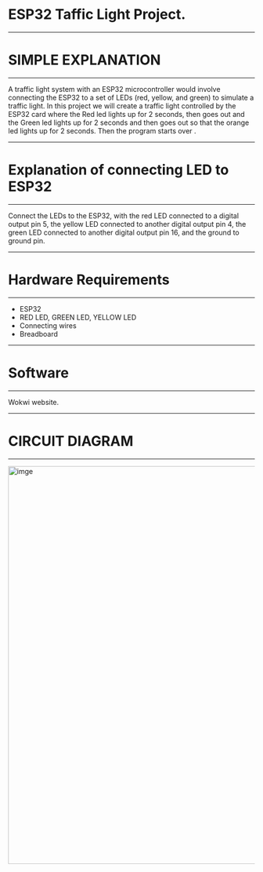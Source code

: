 # ESP32 Taffic Light Project.

********
# SIMPLE EXPLANATION

*******
A traffic light system with an ESP32 microcontroller would involve connecting the ESP32 to a set of LEDs (red, yellow, and green) to simulate a traffic light. 
In this project we will create a traffic light controlled by the ESP32 card where the Red led lights up for 2 seconds, then goes out and the Green led lights up for 2 seconds and then goes out so that the orange led lights up for 2 seconds. Then the program starts over .

********
# Explanation of connecting LED to ESP32

**********

Connect the LEDs to the ESP32, with the red LED connected to a digital output pin 5, the yellow LED connected to another digital output pin 4, the green LED connected to another digital output pin 16, and the ground to ground pin.

******* 
# Hardware Requirements

******
- ESP32
- RED LED, GREEN LED, YELLOW LED
- Connecting wires
- Breadboard

********
# Software

********
Wokwi website.

**********

# CIRCUIT DIAGRAM

**********

<img width="811" alt="imge" src="https://github.com/user-attachments/assets/b5a240d9-8114-4c2b-a1f9-f272ed610fc4">

